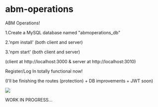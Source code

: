 # abm-operations
ABM Operations!

1.Create a MySQL database named "abmoperations_db"

2.'npm install' (both client and server)

3.'npm start' (both client and server)

(client at http://localhost:3000 & server at http://localhost:3010)

Register/Log In totally functional now!

(I'll be finishing the routes (protection) + DB improvements + JWT soon)

<img src="https://user-images.githubusercontent.com/52510538/144874138-74d83d51-0de9-437b-ba05-f41c312287db.png">

WORK IN PROGRESS...
